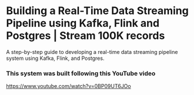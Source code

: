 # Building a Real-Time Data Streaming Pipeline using Kafka, Flink and Postgres | Stream 100K records

A step-by-step guide to developing a real-time data streaming pipeline system using Kafka, Flink, and Postgres.


### This system was built following this YouTube video

https://www.youtube.com/watch?v=0BP09UT6JOo
